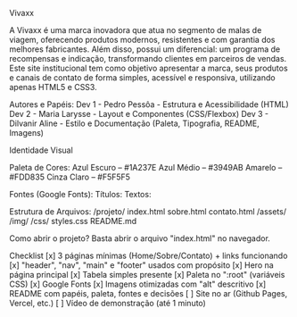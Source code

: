 Vivaxx

A Vivaxx é uma marca inovadora que atua no segmento de malas de viagem, oferecendo produtos modernos, resistentes e com garantia dos melhores fabricantes. Além disso, possui um diferencial: um programa de recompensas e indicação, transformando clientes em parceiros de vendas. Este site institucional tem como objetivo apresentar a marca, seus produtos e canais de contato de forma simples, acessível e responsiva, utilizando apenas HTML5 e CSS3.

Autores e Papéis: Dev 1 - Pedro Pessôa - Estrutura e Acessibilidade (HTML) Dev 2 - Maria Larysse - Layout e Componentes (CSS/Flexbox) Dev 3 - Dilvanir Aline - Estilo e Documentação (Paleta, Tipografia, README, Imagens)

Identidade Visual

Paleta de Cores: Azul Escuro – #1A237E Azul Médio – #3949AB Amarelo – #FDD835 Cinza Claro – #F5F5F5

Fontes (Google Fonts): Títulos: Textos:

Estrutura de Arquivos: /projeto/ index.html sobre.html contato.html /assets/ /img/ /css/ styles.css README.md

Como abrir o projeto? Basta abrir o arquivo "index.html" no navegador.

Checklist [x] 3 páginas mínimas (Home/Sobre/Contato) + links funcionando [x] "header", "nav", "main" e "footer" usados com propósito [x] Hero na página principal [x] Tabela simples presente [x] Paleta no ":root" (variáveis CSS) [x] Google Fonts [x] Imagens otimizadas com "alt" descritivo [x] README com papéis, paleta, fontes e decisões [ ] Site no ar (Github Pages, Vercel, etc.) [ ] Vídeo de demonstração (até 1 minuto)
